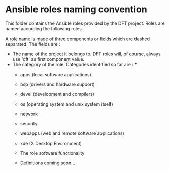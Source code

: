 <h1>Ansible roles naming convention
</h1>
This folder contains the Ansible roles provided by the DFT project. Roles are named according the following rules.

A role name is made of three components or fields which are dashed separated. The fields are :
* The name of the project it belongs to. DFT roles will, of course, always use 'dft' as first component value.
* The category of the role. Categories identified so far are :
  *
  * apps (local software applications)
  * bsp (drivers and hardware support)
  * devel (development and compilers)
  * os (operating system and unix system itself)
  * network
  * security
  * webapps (web and remote software applications)
  * xde (X Desktop Environment)

  *  The role software functionality
    * Definitions coming soon...